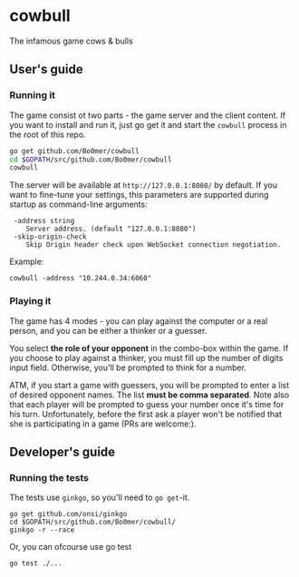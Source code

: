 # cowbull
The infamous game cows &amp; bulls

## User's guide
### Running it
The game consist ot two parts - the game server and the client content.
If you want to install and run it, just go get it and start the `cowbull`
process in the root of this repo.

```bash
go get github.com/Bo0mer/cowbull
cd $GOPATH/src/github.com/Bo0mer/cowbull
cowbull
```

The server will be available at `http://127.0.0.1:8080/` by default.
If you want to fine-tune your settings, this parameters are supported during
startup as command-line arguments:
```
 -address string
    Server address. (default "127.0.0.1:8080")
 -skip-origin-check
    Skip Origin header check upon WebSocket connection negotiation.
```

Example:
```
cowbull -address "10.244.0.34:6060"
```

### Playing it
The game has 4 modes - you can play against the computer or a real person,
and you can be either a thinker or a guesser.

You select **the role of your opponent** in the combo-box within the game.
If you choose to play against a thinker, you must fill up the number of digits
input field. Otherwise, you'll be prompted to think for a number.

ATM, if you start a game with guessers, you will be prompted to enter a list
of desired opponent names. The list **must be comma separated**. Note also that
each player will be prompted to guess your number once it's time for his turn.
Unfortunately, before the first ask a player won't be notified that she is
participating in a game (PRs are welcome:).


## Developer's guide
### Running the tests
The tests use `ginkgo`, so you'll need to `go get`-it.
```
go get github.com/onsi/ginkgo
cd $GOPATH/src/github.com/Bo0mer/cowbull/
ginkgo -r --race
```

Or, you can ofcourse use go test
```
go test ./...
```
